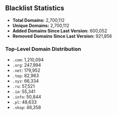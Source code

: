 ## Blacklist Statistics

- **Total Domains:** 2,700,112
- **Unique Domains:** 2,700,112
- **Added Domains Since Last Version:** 600,052
- **Removed Domains Since Last Version:** 921,856

### Top-Level Domain Distribution

-  `.com`: 1,210,094
-  `.org`: 247,994
-  `.net`: 179,952
-  `.top`: 82,963
-  `.xyz`: 66,334
-  `.ru`: 57,521
-  `.io`: 55,341
-  `.info`: 50,844
-  `.pl`: 48,633
-  `.shop`: 48,358
